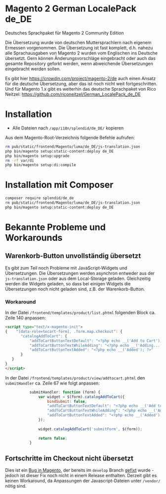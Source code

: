 # Magento 2 German LocalePack de_DE

Deutsches Sprachpaket für Magento 2 Community Edition

Die Übersetzung wurde von deutschen Muttersprachlern nach eigenem Ermessen vorgenommen. Die Übersetzung ist fast komplett, d.h. nahezu alle Sprachausgaben von Magento 2 wurden vom Englischen ins Deutsche übersetzt. Gern können Änderungsvorschläge eingebracht oder auch das gesamte Repository geforkt werden, wenn abweichende Übersetzungen eingebracht werden sollen.

Es gibt hier https://crowdin.com/project/magento-2/de auch einen Ansatz für die deutsche Übersetzung, aber das ist noch nicht weit fortgeschritten. 
Und für Magento 1.x gibt es weiterhin das deutsche Sprachpaket von Rico Neitzel: https://github.com/riconeitzel/German_LocalePack_de_DE

# Installation
 - Alle Dateien nach `/app/i18n/splendid/de_DE/` kopieren

Aus dem Magento-Root-Verzeichnis folgende Befehle aufrufen:
```bash
rm pub/static/frontend/Magento/luma/de_DE/js-translation.json
php bin/magento setup:static-content:deploy de_DE
php bin/magento setup:upgrade
rm -rf var/di
php bin/magento setup:di:compile
```

# Installation mit Composer
```bash
composer require splendid/de_de
rm pub/static/frontend/Magento/luma/de_DE/js-translation.json
php bin/magento setup:static-content:deploy de_DE
```

# Bekannte Probleme und Workarounds

## Warenkorb-Button unvollständig übersetzt

Es gibt zum Teil noch Probleme mit JavaScript-Widgets und Übersetzungen. Die Übersetzungen werden asynchron entweder aus der `js-translation.json` oder aus dem Local-Storage geladen. Gleichzeitig werden die Widgets geladen, so dass bei einigen Widgets die Übersetzungen noch nicht geladen sind, z.B. der Warenkorb-Button.

### Workaround

In der Datei `/frontend/templates/product/list.phtml` folgenden Block ca. Zeile 140 anpassen:
```html
<script type="text/x-magento-init">
{    "[data-role=tocart-form], .form.map.checkout": {
       "catalogAddToCart": {
           "addToCartButtonTextDefault": "<?php echo __('Add to Cart'); ?>",
           "addToCartButtonTextWhileAdding": "<?php echo __('Adding...'); ?>",
           "addToCartButtonTextAdded": "<?php echo __('Added'); ?>"
       }
   }
}
</script>
```

In der Datei `/frontend/templates/product/view/addtocart.phtml` den `submitHandler` ca. Zeile 67 wie folgt anpassen:
```javascript
           submitHandler: function (form) {
               var widget = $(form).catalogAddToCart({
                   bindSubmit: false,
                   "addToCartButtonTextDefault": "<?php echo __('Add to Cart'); ?>",
                   "addToCartButtonTextWhileAdding": "<?php echo __('Adding...'); ?>",
                   "addToCartButtonTextAdded": "<?php echo __('Added'); ?>"
               });
               
               widget.catalogAddToCart('submitForm', $(form));
               
               return false;
           }
```

## Fortschritte im Checkout nicht übersetzt

Dies ist ein [Bug in Magento](https://github.com/magento/magento2/issues/2652), der bereits im `develop` Branch [gefixt](https://github.com/magento/magento2/commit/9a49f89fe833ff514c1d9edd30862364c3573e33) wurde - jedoch ist dieser Fix noch nicht in einem Release enthalten. Derzeit gibt es keinen Workaround, da Anpassungen der Javascript-Dateien unter `/vendor/` nötig sind.
